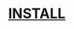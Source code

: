 # [INSTALL](https://github.com/Kamilake/logii-auto-fill/raw/refs/heads/main/logii-auto-fill.user.js)
